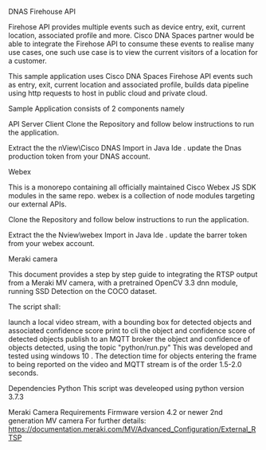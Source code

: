 DNAS Firehouse API 

Firehose API provides multiple events such as device entry, exit, current location, associated profile and more. Cisco DNA Spaces partner would be able to integrate the Firehose API to consume these events to realise many use cases, one such use case is to view the current visitors of a location for a customer.

This sample application uses Cisco DNA Spaces Firehose API events such as entry, exit, current location and associated profile, builds data pipeline using  http requests to host in public cloud and private cloud.

Sample Application consists of 2 components namely

API Server
Client
Clone the Repository and follow below instructions to run the application.

Extract the  the nView\Cisco DNAS
Import in Java Ide .
update the Dnas production token from your DNAS account.


Webex 

This is a monorepo containing all officially maintained Cisco Webex JS SDK modules in the same repo. webex is a collection of node modules targeting our external APIs.

Clone the Repository and follow below instructions to run the application.

Extract the  the Nview\webex 
Import in Java Ide .
update the barrer token from your webex account.

Meraki camera

This document provides a step by step guide to integrating the RTSP output from a Meraki MV camera, with a pretrained OpenCV 3.3 dnn module, running SSD Detection on the COCO dataset.

The script shall:

launch a local video stream, with a bounding box for detected objects and associated confidence score
print to cli the object and confidence score of detected objects
publish to an MQTT broker the object and confidence of objects detected, using the topic "python/run.py"
This was developed and tested using windows 10 . The detection time for objects entering the frame to being reported on the video and MQTT stream is of the order 1.5-2.0 seconds.

Dependencies
Python
This script was develeoped using python version 3.7.3

Meraki Camera Requirements
Firmware version 4.2 or newer 2nd generation MV camera For further details: https://documentation.meraki.com/MV/Advanced_Configuration/External_RTSP
